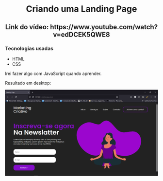 <h1 align="center">Criando uma Landing Page</h1>
<h2 align="center">Link do vídeo: https://www.youtube.com/watch?v=edDCEK5QWE8</h2>


### Tecnologias usadas

- HTML
- CSS

Irei fazer algo com JavaScript quando aprender.

Resultado em desktop:

![desktop](components/images/desktop.png)

